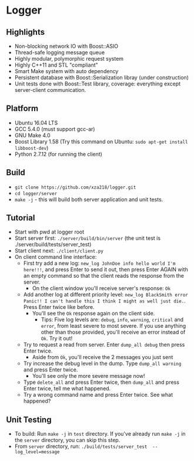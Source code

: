 # Logger
## Highlights
* Non-blocking network IO with Boost::ASIO
* Thread-safe logging message queue
* Highly modular, polymorphic request system
* Highly C++11 and STL "compliant"
* Smart Make system with auto dependency
* Persistent database with Boost::Serialization libray (under construction)
* Unit tests done with Boost::Test library, coverage: everything except server-client communication.
## Platform
* Ubuntu 16.04 LTS
* GCC 5.4.0 (must support gcc-ar)
* GNU Make 4.0
* Boost Library 1.58 (Try this command on Ubuntu: `sudo apt-get install libboost-dev`)
* Python 2.7.12 (for running the client)
## Build
* `git clone https://github.com/xza218/logger.git`
* `cd logger/server`
* `make -j` - this will build both server application and unit tests.
## Tutorial
* Start with pwd at logger root
* Start server first: `./server/build/bin/server` (the unit test is ./server/build/tests/server_test)
* Start client next: `./client/client.py`
* On client command line interface:
  * First try add a new log: `new_log JohnDoe info hello world I'm here!!!`, and press Enter to send it out, then press Enter AGAIN with an empty command so that the client reads the response from the server.
    * On the client window you'll receive server's response: `Ok`
  * Add another log at different priority level: `new_log BlackSmith error Panic!! I can't handle this I think I might as well just die.`. Press Enter twice like before.
    * You'll see the `Ok` response again on the client side.
      * Tips: Five log levels are: `debug`, `info`, `warning`, `critical` and `error`, from least severe to most severe. If you use anything other than those provided, you'll receive an error instead of `Ok`. Try it out!
  * Try to request a read from server. Enter `dump_all debug` then press Enter twice.
    * Aside from `Ok`, you'll receive the 2 messages you just sent
  * Try increase the debug level in the dump. Type `dump_all warning` and press Enter twice.
    * You'll see only the more severe message now!
  * Type `delete_all` and press Enter twice, then `dump_all` and press Enter twice, tell me what happened.
  * Try a wrong command name and press Enter twice. See what happened? 
## Unit Testing
* To build: Run `make -j` in `test` directory. If you've already run `make -j` in the `server` directory, you can skip this step.
* From `server` directory, run: `./build/tests/server_test  --log_level=message`

